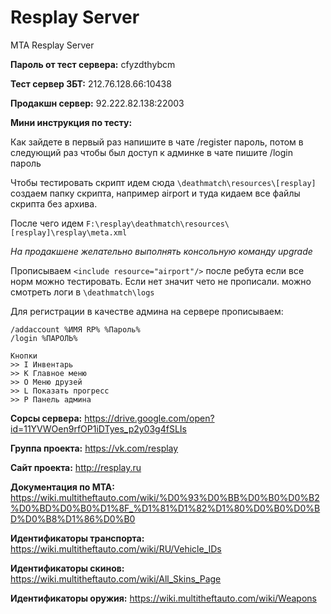 # Resplay Server 

MTA Resplay Server

**Пароль от тест сервера:** cfyzdthybcm

**Тест сервер ЗБТ:** 212.76.128.66:10438


**Продакшн сервер:** 92.222.82.138:22003

**Мини инструкция по тесту:**

Как зайдете в первый раз напишите в чате /register пароль, потом в следующий раз чтобы был доступ к админке в чате пишите /login пароль

Чтобы тестировать скрипт идем сюда ```\deathmatch\resources\[resplay]``` создаем папку скрипта, например airport и туда кидаем все файлы скрипта без архива. 

После чего идем ```F:\resplay\deathmatch\resources\[resplay]\resplay\meta.xml```

*На продакшене желательно выполнять консольную команду upgrade*

Прописываем 
 ```<include resource="airport"/>```
после ребута если все норм можно тестировать. 
Если нет значит чето не прописали. можно смотреть логи в ```\deathmatch\logs```

Для регистрации в качестве админа на сервере прописываем:
```
/addaccount %ИМЯ RP% %Пароль%
/login %ПАРОЛЬ%
```

```
Кнопки
>> I Инвентарь
>> K Главное меню
>> O Меню друзей
>> L Показать прогресс
>> P Панель админа
```

**Сорсы сервера:** https://drive.google.com/open?id=11YVWOen9rfOP1iDTyes_p2y03g4fSLIs

**Группа проекта:** https://vk.com/resplay

**Сайт проекта:** http://resplay.ru

**Документация по MTA:** https://wiki.multitheftauto.com/wiki/%D0%93%D0%BB%D0%B0%D0%B2%D0%BD%D0%B0%D1%8F_%D1%81%D1%82%D1%80%D0%B0%D0%BD%D0%B8%D1%86%D0%B0

**Идентификаторы транспорта:**
https://wiki.multitheftauto.com/wiki/RU/Vehicle_IDs

**Идентификаторы скинов:**
https://wiki.multitheftauto.com/wiki/All_Skins_Page

**Идентификаторы оружия:**
https://wiki.multitheftauto.com/wiki/Weapons
